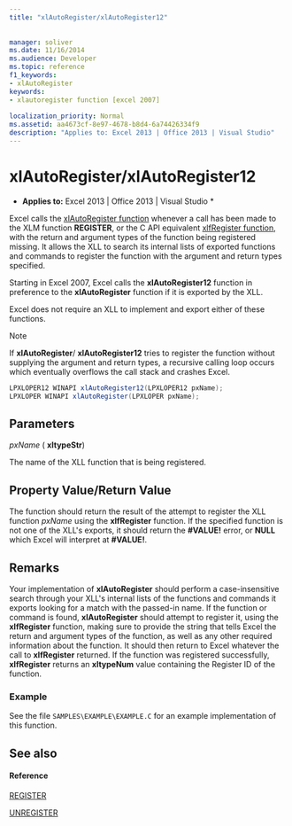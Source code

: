 ```yaml
---
title: "xlAutoRegister/xlAutoRegister12"
 
 
manager: soliver
ms.date: 11/16/2014
ms.audience: Developer
ms.topic: reference
f1_keywords:
- xlAutoRegister
keywords:
- xlautoregister function [excel 2007]
 
localization_priority: Normal
ms.assetid: aa4673cf-8e97-4678-b8d4-6a74426334f9
description: "Applies to: Excel 2013 | Office 2013 | Visual Studio"
---
```


# xlAutoRegister/xlAutoRegister12

 * **Applies to:** Excel 2013 | Office 2013 | Visual Studio * 
  
Excel calls the [xlAutoRegister function](xlautoregister-xlautoregister12.md) whenever a call has been made to the XLM function **REGISTER**, or the C API equivalent [xlfRegister function](xlfregister-form-1.md), with the return and argument types of the function being registered missing. It allows the XLL to search its internal lists of exported functions and commands to register the function with the argument and return types specified.
  
Starting in Excel 2007, Excel calls the **xlAutoRegister12** function in preference to the **xlAutoRegister** function if it is exported by the XLL. 
  
Excel does not require an XLL to implement and export either of these functions.
  
> [!NOTE]
> If **xlAutoRegister**/ **xlAutoRegister12** tries to register the function without supplying the argument and return types, a recursive calling loop occurs which eventually overflows the call stack and crashes Excel. 
  
```cs
LPXLOPER12 WINAPI xlAutoRegister12(LPXLOPER12 pxName);
LPXLOPER WINAPI xlAutoRegister(LPXLOPER pxName);
```

## Parameters

 _pxName_ ( **xltypeStr**)
  
The name of the XLL function that is being registered.
  
## Property Value/Return Value

The function should return the result of the attempt to register the XLL function  _pxName_ using the **xlfRegister** function. If the specified function is not one of the XLL's exports, it should return the **#VALUE!** error, or **NULL** which Excel will interpret at **#VALUE!**.
  
## Remarks

Your implementation of **xlAutoRegister** should perform a case-insensitive search through your XLL's internal lists of the functions and commands it exports looking for a match with the passed-in name. If the function or command is found, **xlAutoRegister** should attempt to register it, using the **xlfRegister** function, making sure to provide the string that tells Excel the return and argument types of the function, as well as any other required information about the function. It should then return to Excel whatever the call to **xlfRegister** returned. If the function was registered successfully, **xlfRegister** returns an **xltypeNum** value containing the Register ID of the function. 
  
### Example

See the file  `SAMPLES\EXAMPLE\EXAMPLE.C` for an example implementation of this function. 
  
## See also

#### Reference

[REGISTER](xlfregister-form-1.md)
  
[UNREGISTER](xlfunregister-form-1.md)


